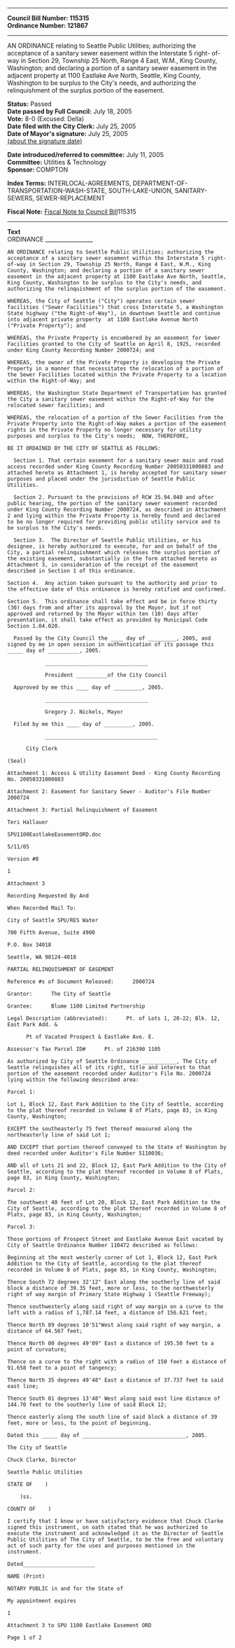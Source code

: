 * * * * *  
  
**Council Bill Number: [](#h0)[](#h2)115315**   
**Ordinance Number: 121867**  
  
* * * * *  
  
AN ORDINANCE relating to Seattle Public Utilities; authorizing the acceptance of a sanitary sewer easement within the Interstate 5 right- of-way in Section 29, Township 25 North, Range 4 East, W.M., King County, Washington; and declaring a portion of a sanitary sewer easement in the adjacent property at 1100 Eastlake Ave North, Seattle, King County, Washington to be surplus to the City's needs, and authorizing the relinquishment of the surplus portion of the easement.  
  
**Status:** Passed   
**Date passed by Full Council:** July 18, 2005   
**Vote:** 8-0 (Excused: Della)   
**Date filed with the City Clerk:** July 25, 2005   
**Date of Mayor's signature:** July 25, 2005   
[(about the signature date)](/~public/approvaldate.htm)   
  
  
**Date introduced/referred to committee:** July 11, 2005   
**Committee:** Utilities & Technology   
**Sponsor:** COMPTON   
  
**Index Terms:** INTERLOCAL-AGREEMENTS, DEPARTMENT-OF-TRANSPORTATION-WASH-STATE, SOUTH-LAKE-UNION, SANITARY-SEWERS, SEWER-REPLACEMENT  
  
**Fiscal Note:** [Fiscal Note to Council Bill](http://clerk.seattle.gov/~public/fnote/115315.htm)[](#h1)[](#h3)115315  
  
* * * * *  
  
**Text**  
    ORDINANCE _________________  
  
    AN ORDINANCE relating to Seattle Public Utilities; authorizing the  
    acceptance of a sanitary sewer easement within the Interstate 5 right-  
    of-way in Section 29, Township 25 North, Range 4 East, W.M., King  
    County, Washington; and declaring a portion of a sanitary sewer  
    easement in the adjacent property at 1100 Eastlake Ave North, Seattle,  
    King County, Washington to be surplus to the City's needs, and  
    authorizing the relinquishment of the surplus portion of the easement.  
  
    WHEREAS, the City of Seattle ("City") operates certain sewer  
    facilities ("Sewer Facilities") that cross Interstate 5, a Washington  
    State highway ("the Right-of-Way"), in downtown Seattle and continue  
    into adjacent private property  at 1100 Eastlake Avenue North  
    ("Private Property"); and  
  
    WHEREAS, the Private Property is encumbered by an easement for Sewer  
    Facilities granted to the City of Seattle on April 8, 1925, recorded  
    under King County Recording Number 2000724; and  
  
    WHEREAS, the owner of the Private Property is developing the Private  
    Property in a manner that necessitates the relocation of a portion of  
    the Sewer Facilities located within the Private Property to a location  
    within the Right-of-Way; and  
  
    WHEREAS, the Washington State Department of Transportation has granted  
    the City a sanitary sewer easement within the Right-of-Way for the  
    relocated sewer facilities; and  
  
    WHEREAS, the relocation of a portion of the Sewer Facilities from the  
    Private Property into the Right-of-Way makes a portion of the easement  
    rights in the Private Property no longer necessary for utility  
    purposes and surplus to the City's needs;  NOW, THEREFORE,  
  
    BE IT ORDAINED BY THE CITY OF SEATTLE AS FOLLOWS:  
  
      Section 1. That certain easement for a sanitary sewer main and road  
    access recorded under King County Recording Number 20050331000883 and  
    attached hereto as Attachment 1, is hereby accepted for sanitary sewer  
    purposes and placed under the jurisdiction of Seattle Public  
    Utilities.  
  
      Section 2. Pursuant to the provisions of RCW 35.94.040 and after  
    public hearing, the portion of the sanitary sewer easement recorded  
    under King County Recording Number 2000724, as described in Attachment  
    2 and lying within the Private Property is hereby found and declared  
    to be no longer required for providing public utility service and to  
    be surplus to the City's needs.  
  
      Section 3.  The Director of Seattle Public Utilities, or his  
    designee, is hereby authorized to execute, for and on behalf of the  
    City, a partial relinquishment which releases the surplus portion of  
    the existing easement, substantially in the form attached hereto as  
    Attachment 3, in consideration of the receipt of the easement  
    described in Section 1 of this ordinance.  
  
    Section 4.  Any action taken pursuant to the authority and prior to  
    the effective date of this ordinance is hereby ratified and confirmed.  
  
    Section 5.  This ordinance shall take effect and be in force thirty  
    (30) days from and after its approval by the Mayor, but if not  
    approved and returned by the Mayor within ten (10) days after  
    presentation, it shall take effect as provided by Municipal Code  
    Section 1.04.020.  
  
      Passed by the City Council the ____ day of _________, 2005, and  
    signed by me in open session in authentication of its passage this  
    _____ day of __________, 2005.  
  
                _________________________________  
  
                President __________of the City Council  
  
      Approved by me this ____ day of _________, 2005.  
  
                _________________________________  
  
                Gregory J. Nickels, Mayor  
  
      Filed by me this ____ day of _________, 2005.  
  
                ____________________________________  
  
          City Clerk  
  
    (Seal)  
  
    Attachment 1: Access & Utility Easement Deed - King County Recording  
    No. 20050331000883  
  
    Attachment 2: Easement for Sanitary Sewer - Auditor's File Number  
    2000724  
  
    Attachment 3: Partial Relinquishment of Easement  
  
    Teri Hallauer  
  
    SPU1100EastlakeEasementORD.doc  
  
    5/11/05  
  
    Version #8  
  
    1  
  
    Attachment 3  
  
    Recording Requested By And  
  
    When Recorded Mail To:  
  
    City of Seattle SPU/RES Water  
  
    700 Fifth Avenue, Suite 4900  
  
    P.O. Box 34018  
  
    Seattle, WA 98124-4018  
  
    PARTIAL RELINQUISHMENT OF EASEMENT  
  
    Reference #s of Document Released:      2000724  
  
    Grantor:      The City of Seattle  
  
    Grantee:      Blume 1100 Limited Partnership  
  
    Legal Description (abbreviated):      Pt. of Lots 1, 20-22; Blk. 12,  
    East Park Add. &  
  
          Pt of Vacated Prospect & Eastlake Ave. E.  
  
    Assessor's Tax Parcel ID#      Pt. of 216390 1105  
  
    As authorized by City of Seattle Ordinance ___________, The City of  
    Seattle relinquishes all of its right, title and interest to that  
    portion of the easement recorded under Auditor's File No. 2000724  
    lying within the following described area:  
  
    Parcel 1:  
  
    Lot 1, Block 12, East Park Addition to the City of Seattle, according  
    to the plat thereof recorded in Volume 8 of Plats, page 83, in King  
    County, Washington;  
  
    EXCEPT the southeasterly 75 feet thereof measured along the  
    northeasterly line of said Lot 1;  
  
    AND EXCEPT that portion thereof conveyed to the State of Washington by  
    deed recorded under Auditor's File Number 5110036;  
  
    AND all of Lots 21 and 22, Block 12, East Park Addition to the City of  
    Seattle, according to the plat thereof recorded in Volume 8 of Plats,  
    page 83, in King County, Washington;  
  
    Parcel 2:  
  
    The southwest 40 feet of Lot 20, Block 12, East Park Addition to the  
    City of Seattle, according to the plat thereof recorded in Volume 8 of  
    Plats, page 83, in King County, Washington;  
  
    Parcel 3:  
  
    Those portions of Prospect Street and Eastlake Avenue East vacated by  
    City of Seattle Ordinance Number 110472 described as follows:  
  
    Beginning at the most westerly corner of Lot 1, Block 12, East Park  
    Addition to the City of Seattle, according to the plat thereof  
    recorded in Volume 8 of Plats, page 83, in King County, Washington;  
  
    Thence South 72 degrees 32'12" East along the southerly line of said  
    block a distance of 39.35 feet, more or less, to the northwesterly  
    right of way margin of Primary State Highway 1 (Seattle Freeway);  
  
    Thence southwesterly along said right of way margin on a curve to the  
    left with a radius of 1,787.14 feet, a distance of 156.621 feet;  
  
    Thence North 89 degrees 10'51"West along said right of way margin, a  
    distance of 64.567 feet;  
  
    Thence North 00 degrees 49'09" East a distance of 195.50 feet to a  
    point of curvature;  
  
    Thence on a curve to the right with a radius of 150 feet a distance of  
    91.658 feet to a point of tangency;  
  
    Thence North 35 degrees 49'48" East a distance of 37.737 feet to said  
    east line;  
  
    Thence South 01 degrees 13'48" West along said east line distance of  
    144.70 feet to the southerly line of said Block 12;  
  
    Thence easterly along the south line of said block a distance of 39  
    feet, more or less, to the point of beginning.  
  
    Dated this _____ day of _________________________________, 2005.  
  
    The City of Seattle  
  
    Chuck Clarke, Director  
  
    Seattle Public Utilities  
  
    STATE OF    )  
  
        )ss.  
  
    COUNTY OF    )  
  
    I certify that I know or have satisfactory evidence that Chuck Clarke  
    signed this instrument, on oath stated that he was authorized to  
    execute the instrument and acknowledged it as the Director of Seattle  
    Public Utilities of The City of Seattle, to be the free and voluntary  
    act of such party for the uses and purposes mentioned in the  
    instrument.  
  
    Dated_______________________  
  
    NAME (Print)  
  
    NOTARY PUBLIC in and for the State of  
  
    My appointment expires  
  
    1  
  
    Attachment 3 to SPU 1100 Eastlake Easement ORD  
  
    Page 1 of 2  
